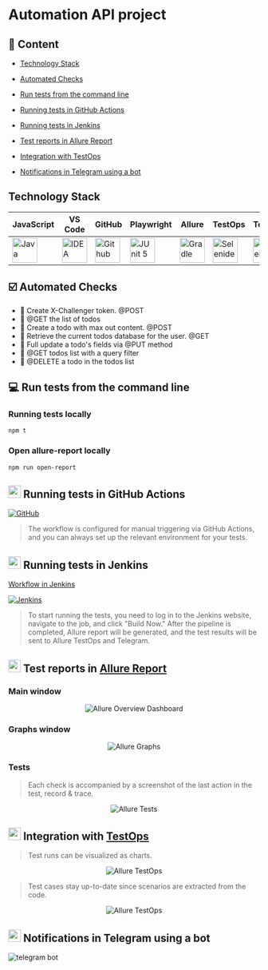 <h1 >Automation API project</h1>

## :bookmark_tabs: Сontent

- <a href="#tools">Technology Stack</a>

- <a href="#cases">Automated Checks</a>

- <a href="#console">Run tests from the command line</a>

- <a href="#github">Running tests in GitHub Actions</a>

- <a href="#jenkins">Running tests in Jenkins</a>

- <a href="#allure">Test reports in Allure Report</a>

- <a href="#testops">Integration with TestOps</a>

- <a href="#telegram">Notifications in Telegram using a bot</a>
  <a id="tools"></a>

## Technology Stack

| JavaScript                                                                                                    | VS Code                                                                                                                             | GitHub                                                                                                    | Playwright                                                                                                         | Allure                                                                                                          | TestOps                                                                                                       | Telegram                                                                                                        |                                                                                                         Jenkins |
| :------------------------------------------------------------------------------------------------------------ | ----------------------------------------------------------------------------------------------------------------------------------- | --------------------------------------------------------------------------------------------------------- | ------------------------------------------------------------------------------------------------------------------ | --------------------------------------------------------------------------------------------------------------- | ------------------------------------------------------------------------------------------------------------- | --------------------------------------------------------------------------------------------------------------- | --------------------------------------------------------------------------------------------------------------: |
| <a href="https://nodejs.org/en"><img src="src/images/JavaScript.svg" width="50" height="50"  alt="Java"/></a> | <a id ="tech" href="https://code.visualstudio.com/"><img src="src/images/VSCode Image.png" width="50" height="50"  alt="IDEA"/></a> | <a href="https://github.com/"><img src="src/images/gitHub.svg" width="50" height="50"  alt="Github"/></a> | <a href="https://playwright.dev/"><img src="src/images/playwright.svg" width="50" height="50"  alt="JUnit 5"/></a> | <a href="https://allurereport.org/"><img src="src/images/allure.png" width="50" height="50"  alt="Gradle"/></a> | <a href="https://qatools.ru/"><img src="src/images/test-ops.png" width="50" height="50"  alt="Selenide"/></a> | <a href="https://telegram.org/"><img src="src/images/telegram.svg" width="50" height="50"  alt="Selenoid"/></a> | <a href="https://www.jenkins.io/"><img src="src/images/jenkins.svg" width="50" height="50"  alt="Jenkins"/></a> |

<a id="cases"></a>

## :ballot_box_with_check: Automated Checks

- :small_blue_diamond: Create X-Challenger token. @POST
- :small_blue_diamond: @GET the list of todos
- :small_blue_diamond: Create a todo with max out content. @POST
- :small_blue_diamond: Retrieve the current todos database for the user. @GET
- :small_blue_diamond: Full update a todo's fields via @PUT method
- :small_blue_diamond: @GET todos list with a query filter
- :small_blue_diamond: @DELETE a todo in the todos list

<a id="console"></a>

## :computer: Run tests from the command line

### Running tests locally

```
npm t
```

### Open allure-report locally

```
npm run open-report
```

<a id="github"></a>

## <img src="src/images/gitHub.svg" width="25" height="25"/></a> Running tests in GitHub Actions

<p align="center">

<a href="https://jenkins.autotests.cloud/job/AD_demo_ui_steam/"><img src="src/images/gitgub-actions.png" alt="GitHub"/></a>

> The workflow is configured for manual triggering via GitHub Actions, and you can always set up the relevant environment for your tests.

</p>

<a id="jenkins"></a>

## <img src="src/images/jenkins.svg" width="25" height="25"/></a> Running tests in Jenkins

<a target="_blank" href="https://jenkins.autotests.cloud/job/002-niki.heartj-steam/
/">Workflow in Jenkins</a>

<p align="center">

<a href="https://jenkins.autotests.cloud/job/AD_demo_ui_steam/"><img src="src/images/jenkins_dashboard.png" alt="Jenkins"/></a>

> To start running the tests, you need to log in to the Jenkins website, navigate to the job, and click "Build Now." After the pipeline is completed, Allure report will be generated, and the test results will be sent to Allure TestOps and Telegram.

</p>

<a id="allure"></a>

## <img src="src/images/allure.png" width="25" height="25"/></a> Test reports in [Allure Report](https://nikiheartj.github.io/Challenges-API/26/index.html)

### Main window

<p align="center">
<img title="Allure Overview Dashboard" src="src/images/mainAllure.png">
</p>

### Graphs window

<p align="center">
<img title="Allure Graphs" src="src/images/graphsAllure.png">
</p>

### Tests

> Each check is accompanied by a screenshot of the last action in the test, record & trace.

<p align="center">
<img title="Allure Tests" src="src/images/suitsAllure.png">
</p>

<a id="testops"></a>

## <img src="src/images/test-ops.png" width="25" height="25"/></a> Integration with [TestOps]()

> Test runs can be visualized as charts.

<p align="center">
<img title="Allure TestOps" src="src/images/testo-ops-dashboard.png">
</p>

> Test cases stay up-to-date since scenarios are extracted from the code.

<p align="center">
<img title="Allure TestOps" src="src/images/testcases-test-ops.png">
</p>

<a id="telegram"></a>

## <img src="src/images/telegram.svg" width="25" height="25"/></a> Notifications in Telegram using a bot

<p >
<img title="telegram bot" src="src/images/notification.png">
</p>
